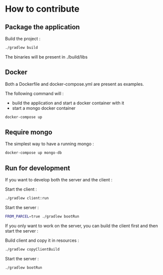 # How to contribute

## Package the application

Build the project :

```sh
./gradlew build
```

The binaries will be present in ./build/libs

## Docker

Both a Dockerfile and docker-compose.yml are present as examples.

The following command will : 

- build the application and start a docker container with it
- start a mongo docker container

```sh
docker-compose up
```  

## Require mongo

The simplest way to have a running mongo : 

```sh
docker-compose up mongo-db
```

## Run for development

If you want to develop both the server and the client :

Start the client :

```sh
./gradlew client:run
```

Start the server :

```sh
FROM_PARCEL=true ./gradlew bootRun
```

If you only want to work on the server, you can build the client first and then start the server :

Build client and copy it in resources :

```sh
./gradlew copyClientBuild
```

Start the server :

```sh
./gradlew bootRun
```

